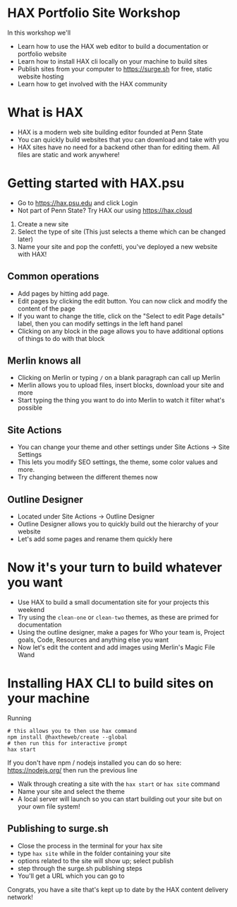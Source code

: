 # HAX Portfolio Site Workshop

In this workshop we'll

- Learn how to use the HAX web editor to build a documentation or portfolio website
- Learn how to install HAX cli locally on your machine to build sites
- Publish sites from your computer to https://surge.sh for free, static website hosting
- Learn how to get involved with the HAX community

# What is HAX
- HAX is a modern web site building editor founded at Penn State
- You can quickly build websites that you can download and take with you
- HAX sites have no need for a backend other than for editing them. All files are static and work anywhere!

# Getting started with HAX.psu

- Go to https://hax.psu.edu and click Login
- Not part of Penn State? Try HAX our using https://hax.cloud

1. Create a new site
2. Select the type of site (This just selects a theme which can be changed later)
3. Name your site and pop the confetti, you've deployed a new website with HAX!

## Common operations
- Add pages by hitting add page.
- Edit pages by clicking the edit button. You can now click and modify the content of the page
- If you want to change the title, click on the "Select to edit Page details" label, then you can modify settings in the left hand panel
- Clicking on any block in the page allows you to have additional options of things to do with that block

## Merlin knows all
- Clicking on Merlin or typing `/` on a blank paragraph can call up Merlin
- Merlin allows you to upload files, insert blocks, download your site and more
- Start typing the thing you want to do into Merlin to watch it filter what's possible

## Site Actions
- You can change your theme and other settings under Site Actions -> Site Settings
- This lets you modify SEO settings, the theme, some color values and more.
- Try changing between the different themes now

## Outline Designer
- Located under Site Actions -> Outline Designer
- Outline Designer allows you to quickly build out the hierarchy of your website
- Let's add some pages and rename them quickly here

# Now it's your turn to build whatever you want
- Use HAX to build a small documentation site for your projects this weekend
- Try using the `clean-one` or `clean-two` themes, as these are primed for documentation
- Using the outline designer, make a pages for Who your team is, Project goals, Code, Resources and anything else you want
- Now let's edit the content and add images using Merlin's Magic File Wand

# Installing HAX CLI to build sites on your machine

Running 
```
# this allows you to then use hax command
npm install @haxtheweb/create --global
# then run this for interactive prompt
hax start
```

If you don't have npm / nodejs installed you can do so here: https://nodejs.org/ then run the previous line

- Walk through creating a site with the `hax start` or `hax site` command
- Name your site and select the theme
- A local server will launch so you can start building out your site but on your own file system!

## Publishing to surge.sh
- Close the process in the terminal for your hax site
- type `hax site` while in the folder containing your site
- options related to the site will show up; select publish
- step through the surge.sh publishing steps
- You'll get a URL which you can go to

Congrats, you have a site that's kept up to date by the HAX content delivery network!
